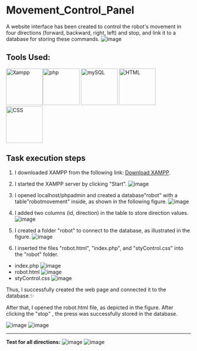 # Movement_Control_Panel
A website interface has been created to control the robot's movement in four directions (forward, backward, right, left) and stop, and link it to a database for storing these commands.
![image](https://github.com/user-attachments/assets/86d4da67-c6d3-4cdc-9426-3d6ab99717ab)

## Tools Used:
<img src="https://www.svgrepo.com/show/354575/xampp.svg" alt="Xampp" width="100" height="100" style="max-width: 100%;" /><img src="https://cdn.jsdelivr.net/gh/devicons/devicon@latest/icons/php/php-original.svg" alt="php" width="100" height="100" style="max-width: 100%;" />
<img src="https://cdn.jsdelivr.net/gh/devicons/devicon@latest/icons/mysql/mysql-original-wordmark.svg" alt="mySQL" width="100" height="100" style="max-width: 100%;" />
<img src="https://cdn.jsdelivr.net/gh/devicons/devicon@latest/icons/html5/html5-original.svg" alt="HTML" width="100" height="100" style="max-width: 100%;" /><img src="https://cdn.jsdelivr.net/gh/devicons/devicon@latest/icons/css3/css3-original.svg" alt="CSS" width="100" height="100" style="max-width: 100%;" />

## Task execution steps
1. I downloaded XAMPP from the following link: [Download XAMPP](https://www.apachefriends.org/download.html).

2. I started the XAMPP server by clicking "Start".
![image](https://github.com/user-attachments/assets/ce236b79-ea60-49c0-afa7-86669b9e71bc)

3. I opened localhost/phpadmin and created a database"robot" with a table"robotmovement" inside, as shown in the following figure.
![image](https://github.com/user-attachments/assets/4e5de6f4-f0d2-4c9f-9642-214e6e04f4de)

4. I added two columns (id, direction) in the table to store direction values.
![image](https://github.com/user-attachments/assets/041a58f5-7726-44ac-9657-ff87e0d2a1b3)

5. I created a folder "robot" to connect to the database, as illustrated in the figure.
![image](https://github.com/user-attachments/assets/718b3d76-2bd4-445c-8bb8-02a3e28b55d4)

6. I inserted the files "robot.html", "index.php", and "styControl.css" into the "robot" folder.
- index.php
![image](https://github.com/user-attachments/assets/94f1ff28-f866-4390-946b-3994da62bb66)
- robot.html
![image](https://github.com/user-attachments/assets/070f67df-d724-4af0-9ceb-96889011daaa)
- styControl.css 
![image](https://github.com/user-attachments/assets/ebe1e16b-410c-455b-b0fe-f3dcbe47bb2b)

Thus, I successfully created the web page and connected it to the database.✨

After that, I opened the robot.html file, as depicted in the figure.
After clicking the "stop" , the press was successfully stored in the database.

![image](https://github.com/user-attachments/assets/92dcf8e2-39e4-4868-a6e4-5f6c9ae8d894)
![image](https://github.com/user-attachments/assets/638112fc-8773-45a2-ada1-5c86d20a1ffe)

------------------------------------------------------------------------
**Test for all directions:**
![image](https://github.com/user-attachments/assets/9c619198-6643-4903-a01b-ab7c861cf198)
![image](https://github.com/user-attachments/assets/b2e7aa5e-53ed-4d46-811d-1765435e9118)
